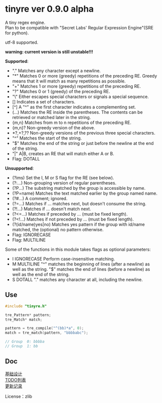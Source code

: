 
# tinyre ver 0.9.0 alpha

A tiny regex engine.  
Plan to be compatible with "Secret Labs' Regular Expression Engine"(SRE for python).  

utf-8 supported.

**warning: current version is still unstable!!!**

**Supported**:
*    "."      Matches any character except a newline.
*    "*"      Matches 0 or more (greedy) repetitions of the preceding RE. Greedy means that it will match as many repetitions as possible.
*    "+"      Matches 1 or more (greedy) repetitions of the preceding RE.
*    "?"      Matches 0 or 1 (greedy) of the preceding RE.
*    "\\"     Either escapes special characters or signals a special sequence.
*    []       Indicates a set of characters.
*    [^]      A "^" as the first character indicates a complementing set.
*    (...)    Matches the RE inside the parentheses. The contents can be retrieved or matched later in the string.
*    {m,n}    Matches from m to n repetitions of the preceding RE.
*    {m,n}?   Non-greedy version of the above.
*    *?,+?,?? Non-greedy versions of the previous three special characters.
*    "^"      Matches the start of the string.
*    "$"      Matches the end of the string or just before the newline at the end of the string.
*    "|"      A|B, creates an RE that will match either A or B.
*    Flag: DOTALL


**Unsupported**:
*    (?ims) Set the I, M or S flag for the RE (see below).
*    (?:...)  Non-grouping version of regular parentheses.
*    (?P<name>...) The substring matched by the group is accessible by name.
*    (?P=name)     Matches the text matched earlier by the group named name.
*    (?#...)  A comment; ignored.
*    (?=...)  Matches if ... matches next, but doesn't consume the string.
*    (?!...)  Matches if ... doesn't match next.
*    (?<=...) Matches if preceded by ... (must be fixed length).
*    (?<!...) Matches if not preceded by ... (must be fixed length).
*    (?(id/name)yes|no) Matches yes pattern if the group with id/name matched, the (optional) no pattern otherwise.
*    Flag: IGNORECASE
*    Flag: MULTILINE


Some of the functions in this module takes flags as optional parameters:
*    I  IGNORECASE  Perform case-insensitive matching.
*    M  MULTILINE   "^" matches the beginning of lines (after a newline) as well as the string. "$" matches the end of lines (before a newline) as well as the end of the string.
*    S  DOTALL      "." matches any character at all, including the newline.


## Use

```C
#include "tinyre.h"

tre_Pattern* pattern;
tre_Match* match;

pattern = tre_compile("^(bb)*a", 0);
match = tre_match(pattern, "bbbbabc");

// Group  0: bbbba
// Group  1: bb
```

## Doc

[基础设计](https://github.com/fy0/tinyre/wiki/%E5%9F%BA%E7%A1%80%E8%AE%BE%E8%AE%A1)  
[TODO列表](https://github.com/fy0/tinyre/wiki/todo-%E5%88%97%E8%A1%A8)  
[更新记录](https://github.com/fy0/tinyre/wiki/%E6%9B%B4%E6%96%B0%E8%AE%B0%E5%BD%95)  

License：zlib
